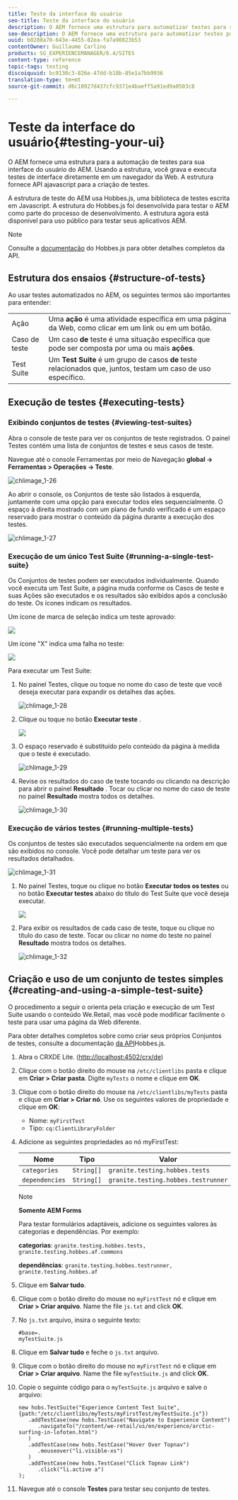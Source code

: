 ```yaml
---
title: Teste da interface do usuário
seo-title: Teste da interface do usuário
description: O AEM fornece uma estrutura para automatizar testes para sua interface do usuário do AEM
seo-description: O AEM fornece uma estrutura para automatizar testes para sua interface do usuário do AEM
uuid: b0280a70-643e-4455-82ea-fa7a90823b53
contentOwner: Guillaume Carlino
products: SG_EXPERIENCEMANAGER/6.4/SITES
content-type: reference
topic-tags: testing
discoiquuid: bc0130c3-826e-47dd-b18b-85e1a7bb9936
translation-type: tm+mt
source-git-commit: d6c10927d437cfc9371e4baeff5a91ed9a0503c8

---
```



# Teste da interface do usuário{#testing-your-ui}

O AEM fornece uma estrutura para a automação de testes para sua interface do usuário do AEM. Usando a estrutura, você grava e executa testes de interface diretamente em um navegador da Web. A estrutura fornece API ajavascript para a criação de testes.

A estrutura de teste do AEM usa Hobbes.js, uma biblioteca de testes escrita em Javascript. A estrutura do Hobbes.js foi desenvolvida para testar o AEM como parte do processo de desenvolvimento. A estrutura agora está disponível para uso público para testar seus aplicativos AEM.

>[!NOTE]
>
>Consulte a [documentação](https://helpx.adobe.com/experience-manager/6-4/sites/developing/using/reference-materials/test-api/index.html) do Hobbes.js para obter detalhes completos da API.

## Estrutura dos ensaios {#structure-of-tests}

Ao usar testes automatizados no AEM, os seguintes termos são importantes para entender:

|  |  |
|---|---|
| Ação | Uma **ação** é uma atividade específica em uma página da Web, como clicar em um link ou em um botão. |
| Caso de teste | Um caso **de** teste é uma situação específica que pode ser composta por uma ou mais **ações**. |
| Test Suite | Um **Test Suite** é um grupo de casos **de** teste relacionados que, juntos, testam um caso de uso específico. |

## Execução de testes {#executing-tests}

### Exibindo conjuntos de testes {#viewing-test-suites}

Abra o console de teste para ver os conjuntos de teste registrados. O painel Testes contém uma lista de conjuntos de testes e seus casos de teste.

Navegue até o console Ferramentas por meio de Navegação **global -> Ferramentas > Operações -> Teste**.

![chlimage_1-26](assets/chlimage_1-26.png)

Ao abrir o console, os Conjuntos de teste são listados à esquerda, juntamente com uma opção para executar todos eles sequencialmente. O espaço à direita mostrado com um plano de fundo verificado é um espaço reservado para mostrar o conteúdo da página durante a execução dos testes.

![chlimage_1-27](assets/chlimage_1-27.png)

### Execução de um único Test Suite {#running-a-single-test-suite}

Os Conjuntos de testes podem ser executados individualmente. Quando você executa um Test Suite, a página muda conforme os Casos de teste e suas Ações são executados e os resultados são exibidos após a conclusão do teste. Os ícones indicam os resultados.

Um ícone de marca de seleção indica um teste aprovado:

![](do-not-localize/chlimage_1-5.png)

Um ícone &quot;X&quot; indica uma falha no teste:

![](do-not-localize/chlimage_1-6.png)

Para executar um Test Suite:

1. No painel Testes, clique ou toque no nome do caso de teste que você deseja executar para expandir os detalhes das ações.

   ![chlimage_1-28](assets/chlimage_1-28.png)

1. Clique ou toque no botão **Executar teste** .

   ![](do-not-localize/chlimage_1-7.png)

1. O espaço reservado é substituído pelo conteúdo da página à medida que o teste é executado.

   ![chlimage_1-29](assets/chlimage_1-29.png)

1. Revise os resultados do caso de teste tocando ou clicando na descrição para abrir o painel **Resultado** . Tocar ou clicar no nome do caso de teste no painel **Resultado** mostra todos os detalhes.

   ![chlimage_1-30](assets/chlimage_1-30.png)

### Execução de vários testes {#running-multiple-tests}

Os conjuntos de testes são executados sequencialmente na ordem em que são exibidos no console. Você pode detalhar um teste para ver os resultados detalhados.

![chlimage_1-31](assets/chlimage_1-31.png)

1. No painel Testes, toque ou clique no botão **Executar todos os testes** ou no botão **Executar testes** abaixo do título do Test Suite que você deseja executar.

   ![](do-not-localize/chlimage_1-8.png)

1. Para exibir os resultados de cada caso de teste, toque ou clique no título do caso de teste. Tocar ou clicar no nome do teste no painel **Resultado** mostra todos os detalhes.

   ![chlimage_1-32](assets/chlimage_1-32.png)

## Criação e uso de um conjunto de testes simples {#creating-and-using-a-simple-test-suite}

O procedimento a seguir o orienta pela criação e execução de um Test Suite usando o conteúdo [](/help/sites-developing/we-retail.md)We.Retail, mas você pode modificar facilmente o teste para usar uma página da Web diferente.

Para obter detalhes completos sobre como criar seus próprios Conjuntos de testes, consulte a documentação [da API](https://helpx.adobe.com/experience-manager/6-4/sites/developing/using/reference-materials/test-api/index.html)Hobbes.js.

1. Abra o CRXDE Lite. ([http://localhost:4502/crx/de](http://localhost:4502/crx/de))
1. Clique com o botão direito do mouse na `/etc/clientlibs` pasta e clique em **Criar > Criar pasta**. Digite `myTests` o nome e clique em **OK**.
1. Clique com o botão direito do mouse na `/etc/clientlibs/myTests` pasta e clique em **Criar > Criar nó**. Use os seguintes valores de propriedade e clique em **OK**:

   * Nome: `myFirstTest`
   * Tipo: `cq:ClientLibraryFolder`

1. Adicione as seguintes propriedades ao nó myFirstTest:

   | Nome | Tipo | Valor |
   |---|---|---|
   | `categories` | `String[]` | `granite.testing.hobbes.tests` |
   | `dependencies` | `String[]` | `granite.testing.hobbes.testrunner` |

   >[!NOTE]
   >
   >**Somente AEM Forms**
   >
   >Para testar formulários adaptáveis, adicione os seguintes valores às categorias e dependências. Por exemplo:
   >
   >**categorias**: `granite.testing.hobbes.tests, granite.testing.hobbes.af.commons`
   >
   >**dependências**: `granite.testing.hobbes.testrunner, granite.testing.hobbes.af`

1. Clique em **Salvar tudo**.
1. Clique com o botão direito do mouse no `myFirstTest` nó e clique em **Criar > Criar arquivo**. Name the file `js.txt` and click **OK**.
1. No `js.txt` arquivo, insira o seguinte texto:

   ```
   #base=.
   myTestSuite.js
   ```

1. Clique em **Salvar tudo** e feche o `js.txt` arquivo.
1. Clique com o botão direito do mouse no `myFirstTest` nó e clique em **Criar > Criar arquivo**. Name the file `myTestSuite.js` and click **OK**.
1. Copie o seguinte código para o `myTestSuite.js` arquivo e salve o arquivo:

   ```
   new hobs.TestSuite("Experience Content Test Suite", {path:"/etc/clientlibs/myTests/myFirstTest/myTestSuite.js"})
      .addTestCase(new hobs.TestCase("Navigate to Experience Content")
         .navigateTo("/content/we-retail/us/en/experience/arctic-surfing-in-lofoten.html")
      )
      .addTestCase(new hobs.TestCase("Hover Over Topnav")
         .mouseover("li.visible-xs")
      )
      .addTestCase(new hobs.TestCase("Click Topnav Link")
         .click("li.active a")
   );
   ```

1. Navegue até o console **Testes** para testar seu conjunto de testes.

